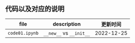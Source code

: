 ## 代码以及对应的说明
| file|description|更新时间 |
| --- | --- | --- |
|`code01.ipynb`|`__new__` vs `__init__`|2022-12-25|
